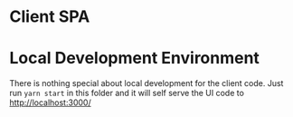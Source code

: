Client SPA
===========

# Local Development Environment

There is nothing special about local development for the client code. Just run `yarn start` in this folder and it will self serve the UI code to [http://localhost:3000/](http://localhost:3000/)